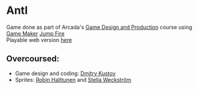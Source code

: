 # AntI
Game done as part of Arcada's [Game Design and Production](https://www.arcada.fi/en/study-arcada/continuing-education/course-calendar/game-design-and-production) course using [Game Maker](https://gamemaker.io/) [Jump Fire](https://gamemaker.io/en/tutorials/fire-jump-dnd)  
Playable web version [here](https://www.simbiat.dev/games/anti/)
## Overcoursed:
- Game design and coding: [Dmitry Kustov](https://www.linkedin.com/in/simbiat19/)
- Sprites: [Robin Halttunen](https://www.linkedin.com/in/robin-halttunen-640487195/) and [Stella Weckström](https://www.linkedin.com/in/stella-weckstr%C3%B6m-a51394247/)